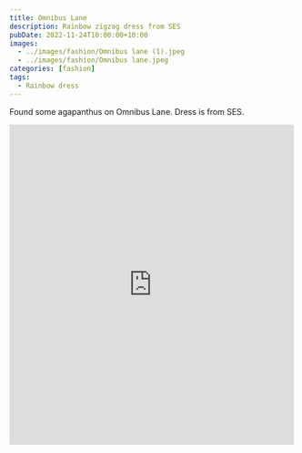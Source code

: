 ```yaml
---
title: Omnibus Lane
description: Rainbow zigzag dress from SES
pubDate: 2022-11-24T10:00:00+10:00
images:
  - ../images/fashion/Omnibus lane (1).jpeg
  - ../images/fashion/Omnibus lane.jpeg
categories: [fashion]
tags:
  - Rainbow dress
---
```


Found some agapanthus on Omnibus Lane. Dress is from SES.

<iframe src="https://www.facebook.com/plugins/post.php?href=https%3A%2F%2Fwww.facebook.com%2Fchris1.tham%2Fposts%2Fpfbid026QyjexqPqivxLo1ZSH139iJXDDmRaXrG4bMmKGB2kfiHYPKUhWJ5N2V2cPxTFukjl&show_text=true&width=500" width="500" height="562" style="border:none;overflow:hidden" scrolling="no" frameborder="0" allowfullscreen="true" allow="autoplay; clipboard-write; encrypted-media; picture-in-picture; web-share"></iframe>

